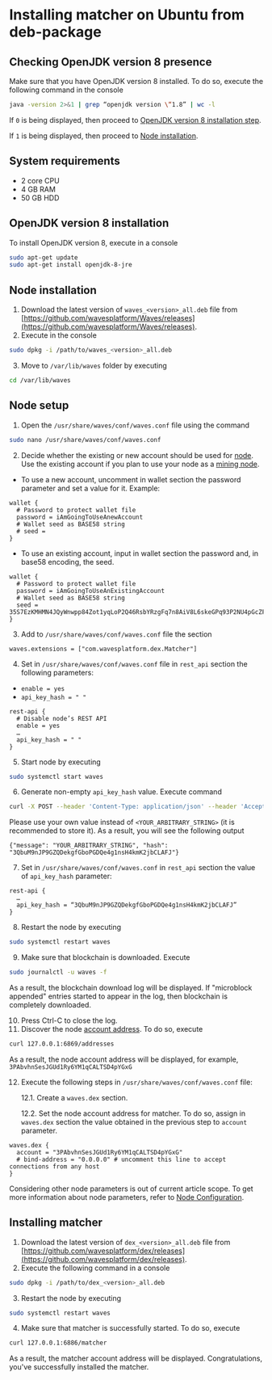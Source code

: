 # Installing matcher on Ubuntu from deb-package

## Checking OpenJDK version 8 presence

Make sure that you have OpenJDK version 8 installed. To do so, execute the following command in the console

```bash
java -version 2>&1 | grep “openjdk version \“1.8” | wc -l
```

If `0` is being displayed, then proceed to [OpenJDK version 8 installation step](#jdk-install).

If `1` is being displayed, then proceed to [Node installation](#node-install).

## System requirements

- 2 core CPU
- 4 GB RAM
- 50 GB HDD

## OpenJDK version 8 installation <a id="jdk-install"></a>

To install OpenJDK version 8, execute in a console

```bash
sudo apt-get update
sudo apt-get install openjdk-8-jre
```

## Node installation <a id="node-install"></a>

1. Download the latest version of `waves_<version>_all.deb` file from [https://github.com/wavesplatform/Waves/releases](https://github.com/wavesplatform/Waves/releases).
2. Execute in the console

```bash
sudo dpkg -i /path/to/waves_<version>_all.deb
```

3. Move to `/var/lib/waves` folder by executing

```bash
cd /var/lib/waves
```

## Node setup

1. Open the `/usr/share/waves/conf/waves.conf` file using the command

```bash
sudo nano /usr/share/waves/conf/waves.conf
```

2. Decide whether the existing or new account should be used for [node](/blockchain/node.md). Use the existing account if you plan to use your node as a [mining node](/blockchain/node/mining-node.md).

- To use a new account, uncomment in wallet section the password parameter and set a value for it. Example:

```
wallet {
  # Password to protect wallet file
  password = iAmGoingToUseAnewAccount
  # Wallet seed as BASE58 string
  # seed =
}
```

- To use an existing account, input in wallet section the password and, in base58 encoding, the seed.

```
wallet {
  # Password to protect wallet file
  password = iAmGoingToUseAnExistingAccount
  # Wallet seed as BASE58 string
  seed = 35S7EzKMHMN4JQyWnwpp84Zot1yqLoP2Q46RsbYRzgFq7n8AiV8L6skeGPq93P2NU4pGcZFeNTAT2TKJTa2XvqRwSdCmBR556MBmtZ3ggAkBtd3CCZFvZwZufz1ZqfzJQ
}
```

3. Add to `/usr/share/waves/conf/waves.conf` file the section

```
waves.extensions = ["com.wavesplatform.dex.Matcher"]
```

4. Set in `/usr/share/waves/conf/waves.conf` file in `rest_api` section the following parameters:

- `enable = yes`
- `api_key_hash = " "`

```
rest-api {
  # Disable node’s REST API
  enable = yes
  …
  api_key_hash = " "
}
```

5. Start node by executing

```bash
sudo systemctl start waves
```

6. Generate non-empty `api_key_hash` value. Execute command

```bash
curl -X POST --header 'Content-Type: application/json' --header 'Accept: application/json' -d '<YOUR_ARBITRARY_STRING>' 'https://nodes.wavesplatform.com/utils/hash/secure'
```

Please use your own value instead of `<YOUR_ARBITRARY_STRING>` (it is recommended to store it). As a result, you will see the following output

```
{"message": "YOUR_ARBITRARY_STRING", "hash": "3QbuM9nJP9GZQDekgfGboPGDQe4g1nsH4kmK2jbCLAFJ"}
```

7. Set in `/usr/share/waves/conf/waves.conf` in `rest_api` section the value of `api_key_hash` parameter:

```
rest-api {
  …
  api_key_hash = “3QbuM9nJP9GZQDekgfGboPGDQe4g1nsH4kmK2jbCLAFJ”
}
```

8. Restart the node by executing

```bash
sudo systemctl restart waves
```

9. Make sure that blockchain is downloaded. Execute

```bash
sudo journalctl -u waves -f
```

As a result, the blockchain download log will be displayed. If "microblock appended" entries started to appear in the log, then blockchain is completely downloaded.

10. Press Ctrl-C to close the log.
11. Discover the node [account address](/blockchain/account/address.md). To do so, execute

```bash
curl 127.0.0.1:6869/addresses
```

As a result, the node account address will be displayed, for example, `3PAbvhnSesJGUd1Ry6YM1qCALTSD4pYGxG`

12. Execute the following steps in `/usr/share/waves/conf/waves.conf` file:

    12.1. Create a `waves.dex` section.

    12.2. Set the node account address for matcher. To do so, assign in `waves.dex` section the value obtained in the previous step to `account` parameter.

```
waves.dex {
  account = "3PAbvhnSesJGUd1Ry6YM1qCALTSD4pYGxG"
  # bind-address = "0.0.0.0" # uncomment this line to accept connections from any host
}
```

Considering other node parameters is out of current article scope. To get more information about node parameters, refer to [Node Configuration](/waves-node/node-configuration.md).

## Installing matcher

1. Download the latest version of `dex_<version>_all.deb` file from [https://github.com/wavesplatform/dex/releases](https://github.com/wavesplatform/dex/releases).
2. Execute the following command in a console

```bash
sudo dpkg -i /path/to/dex_<version>_all.deb
```

3. Restart the node by executing

```bash
sudo systemctl restart waves
```

4. Make sure that matcher is successfully started. To do so, execute

```bash
curl 127.0.0.1:6886/matcher
```

As a result, the matcher account address will be displayed. Congratulations, you've successfully installed the matcher.
